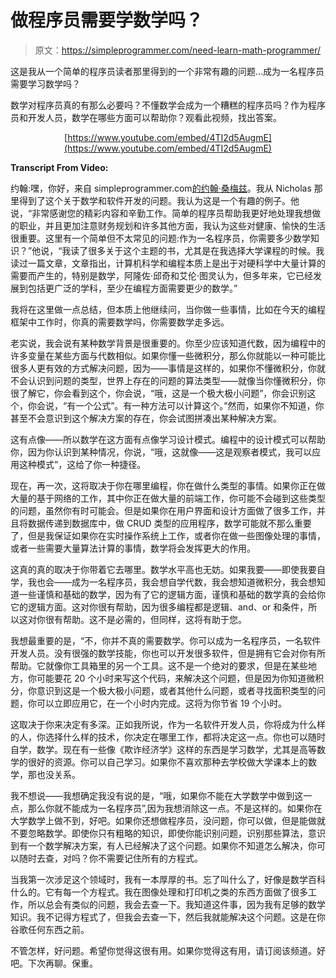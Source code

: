 # 做程序员需要学数学吗？

> 原文：<https://simpleprogrammer.com/need-learn-math-programmer/>

这是我从一个简单的程序员读者那里得到的一个非常有趣的问题…成为一名程序员需要学习数学吗？

数学对程序员真的有那么必要吗？不懂数学会成为一个糟糕的程序员吗？作为程序员和开发人员，数学在哪些方面可以帮助你？观看此视频，找出答案。

<center>

[https://www.youtube.com/embed/4TI2d5AugmE](https://www.youtube.com/embed/4TI2d5AugmE)

</center>

**Transcript From Video:**

约翰:嘿，你好，来自 simpleprogrammer.com[的约翰·桑梅兹](https://simpleprogrammer.com)。我从 Nicholas 那里得到了这个关于数学和软件开发的问题。我认为这是一个有趣的例子。他说，“非常感谢您的精彩内容和辛勤工作。简单的程序员帮助我更好地处理我想做的职业，并且更加注意财务规划和许多其他方面，我认为这些对健康、愉快的生活很重要。这里有一个简单但不太常见的问题:作为一名程序员，你需要多少数学知识？”他说，“我读了很多关于这个主题的书，尤其是在我选择大学课程的时候。我读过一篇文章，文章指出，计算机科学和编程本质上是出于对硬科学中大量计算的需要而产生的，特别是数学，阿隆佐·邱奇和艾伦·图灵认为，但多年来，它已经发展到包括更广泛的学科，至少在编程方面需要更少的数学。”

我将在这里做一点总结，但本质上他继续问，当你做一些事情，比如在今天的编程框架中工作时，你真的需要数学吗，你需要数学走多远。

老实说，我会说有某种数学背景是很重要的。你至少应该知道代数，因为编程中的许多变量在某些方面与代数相似。如果你懂一些微积分，那么你就能以一种可能比很多人更有效的方式解决问题，因为——事情是这样的，如果你不懂微积分，你就不会认识到问题的类型，世界上存在的问题的算法类型——就像当你懂微积分，你很了解它，你会看到这个，你会说，“哦，这是一个极大极小问题”，你会识别这个，你会说，“有一个公式”。有一种方法可以计算这个。”然而，如果你不知道，你甚至不会意识到这个解决方案的存在，你会试图拼凑出某种解决方案。

这有点像——所以数学在这方面有点像学习设计模式。编程中的设计模式可以帮助你，因为你认识到某种情况，你说，“哦，这就像——这是观察者模式，我可以应用这种模式”，这给了你一种捷径。

现在，再一次，这将取决于你在哪里编程，你在做什么类型的事情。如果你正在做大量的基于网络的工作，其中你正在做大量的前端工作，你可能不会碰到这些类型的问题，虽然你有时可能会。但是如果你在用户界面和设计方面做了很多工作，并且将数据传递到数据库中，做 CRUD 类型的应用程序，数学可能就不那么重要了，但是我保证如果你在实时操作系统上工作，或者你在做一些图像处理的事情，或者一些需要大量算法计算的事情，数学将会发挥更大的作用。

这真的真的取决于你带着它去哪里。数学水平高也无妨。如果我要——即使我要自学，我也会——成为一名程序员，我会想自学代数，我会想知道微积分，我会想知道一些谨慎和基础的数学，因为有了它的逻辑方面，谨慎和基础的数学真的会给你它的逻辑方面。这对你很有帮助，因为很多编程都是逻辑、and、or 和条件，所以这对你很有帮助。这不是必需的，但同样，这将有助于您。

我想最重要的是，“不，你并不真的需要数学。你可以成为一名程序员，一名软件开发人员。没有很强的数学技能，你也可以开发很多软件，但是拥有它会对你有所帮助。它就像你工具箱里的另一个工具。这不是一个绝对的要求，但是在某些地方，你可能要花 20 个小时来写这个代码，来解决这个问题，但是因为你知道微积分，你意识到这是一个极大极小问题，或者其他什么问题，或者寻找面积类型的问题，你可以立即应用它，在一个小时内完成。这将为你节省 19 个小时。

这取决于你来决定有多深。正如我所说，作为一名软件开发人员，你将成为什么样的人，你选择什么样的技术，你决定在哪里工作，都将决定这一点。你也可以随时自学，数学。现在有一些像《欺诈经济学》这样的东西是学习数学，尤其是高等数学的很好的资源。你可以自己学习。如果你不喜欢那种去学校做大学课本上的数学，那也没关系。

我不想说——我想确定我没有说的是，“哦，如果你不能在大学数学中做到这一点，那么你就不能成为一名程序员”,因为我想消除这一点。不是这样的。如果你在大学数学上做不到，好吧。如果你还想做程序员，没问题，你可以做，但是能做就不要忽略数学。即使你只有粗略的知识，即使你能识别问题，识别那些算法，意识到有一个数学解决方案，有人已经解决了这个问题。如果你不知道怎么解决，你可以随时去查，对吗？你不需要记住所有的方程式。

当我第一次涉足这个领域时，我有一本厚厚的书。忘了叫什么了，好像是数学百科什么的。它有每一个方程式。我在图像处理和打印机之类的东西方面做了很多工作，所以总会有类似的问题，我会去查一下。我知道这件事，因为我有足够的数学知识。我不记得方程式了，但我会去查一下，然后我就能解决这个问题。这是在你谷歌任何东西之前。

不管怎样，好问题。希望你觉得这很有用。如果你觉得这有用，请订阅该频道。好吧。下次再聊。保重。